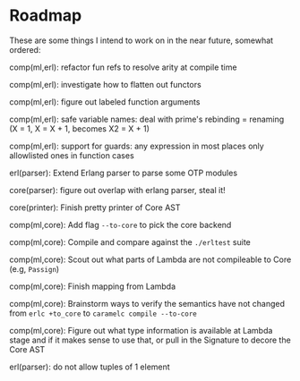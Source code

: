 # Roadmap

These are some things I intend to work on in the near future,
somewhat ordered:

comp(ml,erl): refactor fun refs to resolve arity at compile time

comp(ml,erl): investigate how to flatten out functors

comp(ml,erl): figure out labeled function arguments

comp(ml,erl): safe variable names:
  deal with prime's
  rebinding = renaming (X = 1, X = X + 1, becomes X2 = X + 1)

comp(ml,erl): support for guards:
  any expression in most places
  only allowlisted ones in function cases

erl(parser): Extend Erlang parser to parse some OTP modules

core(parser): figure out overlap with erlang parser, steal it!

core(printer): Finish pretty printer of Core AST

comp(ml,core): Add flag `--to-core` to pick the core backend

comp(ml,core): Compile and compare against the `./erltest` suite

comp(ml,core): Scout out what parts of Lambda are not compileable to Core (e.g, `Passign`)

comp(ml,core): Finish mapping from Lambda

comp(ml,core): Brainstorm ways to verify the semantics have not changed from
  `erlc +to_core` to `caramelc compile --to-core`

comp(ml,core): Figure out what type information is available at Lambda stage
  and if it makes sense to use that, or pull in the Signature to decore the
  Core AST

erl(parser): do not allow tuples of 1 element
